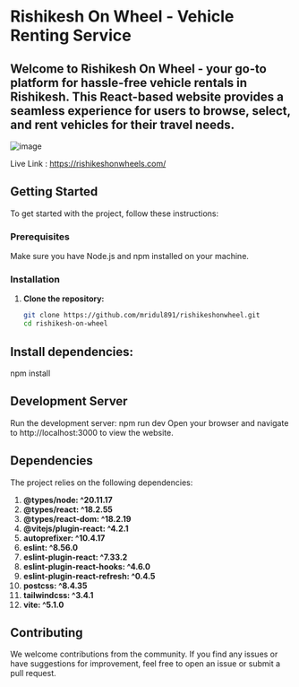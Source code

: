 # Rishikesh On Wheel - Vehicle Renting Service

## Welcome to Rishikesh On Wheel - your go-to platform for hassle-free vehicle rentals in Rishikesh. This React-based website provides a seamless experience for users to browse, select, and rent vehicles for their travel needs.


![image](https://github.com/mridul891/rishikeshonwheel/assets/58576921/b4db48aa-6569-4b76-be3e-0539cf1a4ca7)

Live Link : https://rishikeshonwheels.com/

## Getting Started

To get started with the project, follow these instructions:

### Prerequisites

Make sure you have Node.js and npm installed on your machine.

### Installation

1. **Clone the repository:**

   ```bash
   git clone https://github.com/mridul891/rishikeshonwheel.git
   cd rishikesh-on-wheel
   
## Install dependencies:
   npm install

## Development Server
  Run the development server:
        npm run dev
Open your browser and navigate to http://localhost:3000 to view the website.

## Dependencies
  The project relies on the following dependencies:

1. **@types/node: ^20.11.17**
2. **@types/react: ^18.2.55**
3. **@types/react-dom: ^18.2.19**
4. **@vitejs/plugin-react: ^4.2.1**
5. **autoprefixer: ^10.4.17**
6. **eslint: ^8.56.0**
7. **eslint-plugin-react: ^7.33.2**
8. **eslint-plugin-react-hooks: ^4.6.0**
9. **eslint-plugin-react-refresh: ^0.4.5**
10. **postcss: ^8.4.35**
11. **tailwindcss: ^3.4.1**
12. **vite: ^5.1.0**

## Contributing
   We welcome contributions from the community. If you find any issues or have suggestions for improvement, feel free to open an issue or submit a pull request.
